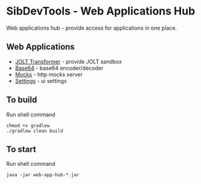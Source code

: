 # SibDevTools - Web Applications Hub

Web applications hub - provide access for applications in one place.

## Web Applications

* [JOLT Transformer](https://github.com/sibdevtools/web-app-jolt) - provide JOLT sandbox
* [Base64](https://github.com/sibdevtools/web-app-base64) - base64 encoder/decoder
* [Mocks](https://github.com/sibdevtools/web-app-mocks) - http mocks server
* [Settings](https://github.com/sibdevtools/web-app-settings) - ui settings

## To build

Run shell command

```shell
chmod +x gradlew
./gradlew clean build
```

## To start

Run shell command

```shell
java -jar web-app-hub-*.jar
```